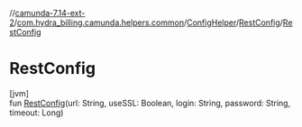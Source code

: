 //[camunda-7.14-ext-2](../../../../index.md)/[com.hydra_billing.camunda.helpers.common](../../index.md)/[ConfigHelper](../index.md)/[RestConfig](index.md)/[RestConfig](-rest-config.md)

# RestConfig

[jvm]\
fun [RestConfig](-rest-config.md)(url: String, useSSL: Boolean, login: String, password: String, timeout: Long)
